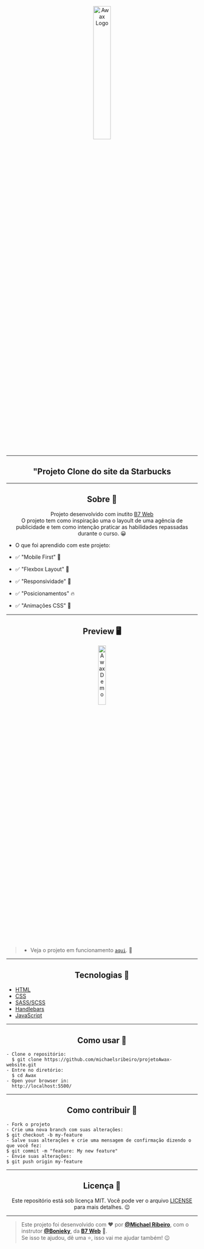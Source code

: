 <p align="center">
      <img src="assests/images/starbucks-nav-logo.svg" width="30%" alt="Awax Logo"/>
</p>

---

<h2 align="center">"Projeto Clone do site da Starbucks</h1>

---

<h2 align="center">Sobre 📖</h2>

   <p align="center">
      Projeto desenvolvido com inutito <a href="https://b7web.com.br/fullstack/">B7 Web</a><br>
      O projeto tem como inspiração uma o layoult de uma agência de publicidade e tem como intenção praticar as habilidades repassadas durante o curso. 😀<br>
   </p>

- O que foi aprendido com este projeto:

- ✅ "Mobile First" 💪
- ✅ "Flexbox Layout" 👀
- ✅ "Responsividade" 📌
- ✅ "Posicionamentos" 🔥
- ✅ "Animações CSS" 🚀

---

<h2 align="center">Preview 🖥️</h2>

   <p align="center">
      <img src="assets/images/LAYOUT_DESKTOP.jpg" width="20%" alt="Awax Demo"/>
   </p>

   > * Veja o projeto em funcionamento [`aqui`](https://project-agencymkt.netlify.app). 🧐
---

<h2 align="center">Tecnologias 🚀</h2>

- [HTML](https://html.com/)
- [CSS](https://developer.mozilla.org/pt-BR/docs/Web/CSS)
- [SASS/SCSS](https://www.sqlite.org/index.html)
- [Handlebars](https://handlebarsjs.com/)
- [JavaScript](https://www.javascript.com/)

---

<h2 align="center">Como usar 🤔</h2>

```
- Clone o repositório:
  $ git clone https://github.com/michaelsribeiro/projetoAwax-website.git
- Entre no diretório:
  $ cd Awax
- Open your browser in:
  http://localhost:5500/  
```

---

<h2 align="center">Como contribuir 💪</h2>

```
- Fork o projeto
- Crie uma nova branch com suas alterações:
$ git checkout -b my-feature
- Salve suas alterações e crie uma mensagem de confirmação dizendo o que você fez:
$ git commit -m "feature: My new feature"
- Envie suas alterações:
$ git push origin my-feature
```

---

<h2 align="center">Licença 📝</h2>

<p align="center">
   Este repositório está sob licença MIT. Você pode ver o arquivo <a href="https://github.com/michaelsribeiro/projetoAwax-website/blob/main/LICENSE.md"> LICENSE </a> para mais detalhes. 😉
</p>

---

> Este projeto foi desenvolvido com ❤️ por **[@Michael Ribeiro](https://www.instagram.com/michaell.ribeiro/)**, com o instrutor **[@Bonieky](https://www.instagram.com/bonieky/)**, da **[B7 Web](https://b7web.com.br/fullstack/)** 💜. <br>
> Se isso te ajudou, dê uma ⭐, isso vai me ajudar também! 😉
